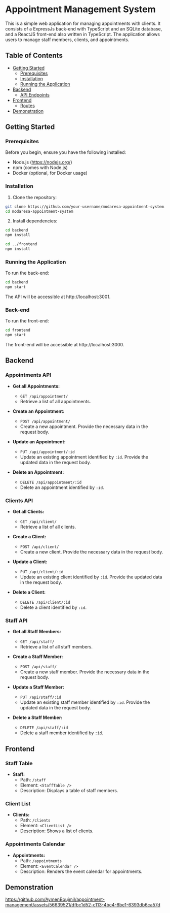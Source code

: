 # Appointment Management System

This is a simple web application for managing appointments with clients. It consists of a ExpressJs back-end with TypeScript and an SQLite database, and a ReactJS front-end also written in TypeScript. The application allows users to manage staff members, clients, and appointments.

## Table of Contents

- [Getting Started](#getting-started)
  - [Prerequisites](#prerequisites)
  - [Installation](#installation)
  - [Running the Application](#run-application)
- [Backend](#backend)
  - [API Endpoints](#api-endpoints)
- [Frontend](#frontend)
  - [Routes](#routes)
- [Demonstration](#demonstration)

## Getting Started

### Prerequisites

Before you begin, ensure you have the following installed:

- Node.js (https://nodejs.org/)
- npm (comes with Node.js)
- Docker (optional, for Docker usage)

### Installation

1. Clone the repository:

```bash
git clone https://github.com/your-username/modaresa-appointment-system.git
cd modaresa-appointment-system
```

2. Install dependencies:

```bash
cd backend
npm install

cd ../frontend
npm install
```

### Running the Application

To run the back-end:

```bash
cd backend
npm start
```

The API will be accessible at http://localhost:3001.

### Back-end

To run the front-end:

```bash
cd frontend
npm start
```

The front-end will be accessible at http://localhost:3000.

## Backend

### Appointments API

- **Get all Appointments:**

  - `GET /api/appointment/`
  - Retrieve a list of all appointments.

- **Create an Appointment:**

  - `POST /api/appointment/`
  - Create a new appointment. Provide the necessary data in the request body.

- **Update an Appointment:**

  - `PUT /api/appointment/:id`
  - Update an existing appointment identified by `:id`. Provide the updated data in the request body.

- **Delete an Appointment:**
  - `DELETE /api/appointment/:id`
  - Delete an appointment identified by `:id`.

### Clients API

- **Get all Clients:**

  - `GET /api/client/`
  - Retrieve a list of all clients.

- **Create a Client:**

  - `POST /api/client/`
  - Create a new client. Provide the necessary data in the request body.

- **Update a Client:**

  - `PUT /api/client/:id`
  - Update an existing client identified by `:id`. Provide the updated data in the request body.

- **Delete a Client:**
  - `DELETE /api/client/:id`
  - Delete a client identified by `:id`.

### Staff API

- **Get all Staff Members:**

  - `GET /api/staff/`
  - Retrieve a list of all staff members.

- **Create a Staff Member:**

  - `POST /api/staff/`
  - Create a new staff member. Provide the necessary data in the request body.

- **Update a Staff Member:**

  - `PUT /api/staff/:id`
  - Update an existing staff member identified by `:id`. Provide the updated data in the request body.

- **Delete a Staff Member:**
  - `DELETE /api/staff/:id`
  - Delete a staff member identified by `:id`.

## Frontend

### Staff Table

- **Staff:**
  - Path: `/staff`
  - Element: `<StaffTable />`
  - Description: Displays a table of staff members.

### Client List

- **Clients:**
  - Path: `/clients`
  - Element: `<ClientList />`
  - Description: Shows a list of clients.

### Appointments Calendar

- **Appointments:**
  - Path: `/appointments`
  - Element: `<EventCalendar />`
  - Description: Renders the event calendar for appointments.

## Demonstration

https://github.com/AymenBoujmil/appointment-management/assets/56639521/dfbc1d52-c113-4bc4-8be1-6393db6ca57d

